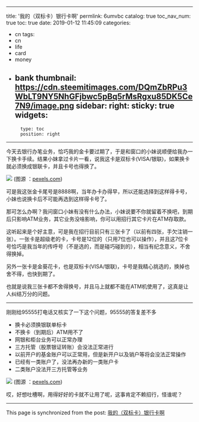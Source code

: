
---
title: '我的（双标卡）银行卡啊'
permlink: 6umvbc
catalog: true
toc_nav_num: true
toc: true
date: 2019-01-12 11:45:09
categories:
- cn
tags:
- cn
- life
- card
- money
- bank
thumbnail: https://cdn.steemitimages.com/DQmZbRPu3WbLT9NY5NhGFjbwc5pBq5rMsRgxu85DK5Ce7N9/image.png
sidebar:
    right:
        sticky: true
widgets:
    -
        type: toc
        position: right
---


今天去银行办笔业务，恰巧我的金卡要过期了，于是和窗口的小妹说顺便给我办一下换卡手续。结果小妹拿过卡片一看，说我这卡是双标卡(VISA/银联)，如果换卡就必须换成银联卡，并且卡号也得换了。

![](https://cdn.steemitimages.com/DQmZbRPu3WbLT9NY5NhGFjbwc5pBq5rMsRgxu85DK5Ce7N9/image.png)
(图源 ：[pexels.com](https://www.pexels.com/))

可是我这张金卡尾号是8888啊，当年办卡办得早，所以还能选择到这样得卡号，小妹也说换卡后不可能再选到这样得卡号了。

那可怎么办啊？我问窗口小妹有没有什么办法，小妹说要不你就留着不换吧，到期后只影响ATM业务，其它业务没啥影响，你可以用招行其它卡片在ATM存取款。

这听起来是个好主意，可是我在招行目前只有三张卡了（以前有四张，手欠注销一张）。一张卡是超级老的卡，卡号是12位的（只用7位也可以操作），并且这7位卡号恰巧是我当年的传呼号（不是选的，而是碰巧碰到的），相当有纪念意义，不舍得换掉。

另外一张卡是金葵花卡，也是双标卡(VISA/银联)，卡号是我精心挑选的，换掉也舍不得，也快到期了。

也就是说我三张卡都不舍得换号，并且马上就都不能在ATM机使用了，这真是让人纠结万分的问题。

-----

刚刚给95555打电话又核实了一下这个问题，95555的答复差不多
* 换卡必须换银联单标卡
* 不换卡（到期后）ATM用不了
* 网银和柜台业务可以正常办理
* 三方托管（股票银证转账）会没法正常进行
* 以前开户的基金账户可以正常用，但是新开户以及销户等将会没法正常操作
* 已经有一类账户了，没法再办新的一类账户卡
* 二类账户没法开三方托管等业务

![](https://cdn.steemitimages.com/DQmRSkSpWjQBKZgEXxVvmq7a9qsCW6kLyQbdFAeAbRoT5fF/image.png)
(图源 ：[pexels.com](https://www.pexels.com/))

哎，好想吐槽啊，用得好好的卡就不让用了呢，这事肯定不赖招行，怪谁呢？

- - -

This page is synchronized from the post: [我的（双标卡）银行卡啊](https://steemit.com/@oflyhigh/6umvbc)
